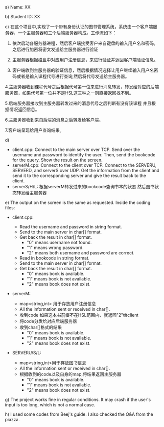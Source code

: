 a) Name: XX

b) Student ID: XX

c) 在这个项目中,实现了一个带有身份认证的图书管理系统，系统由一个客户端服务器，一个主服务器和三个后端服务器构成。工作流如下：

1. 依次启动各服务器进程，然后客户端接受客户来自键盘的输入用户名和密码，之后进行加密将密文发送给主服务器进行验证

2. 主服务器根据磁盘中对应用户注册信息，来进行验证并返回客户端验证信息。

3. 客户端收到主服务器的验证信息，然后根据情况选择让用户继续输入用户名密码或者是输入课程代号进行查询,然后将代号发送给主服务器。

4.主服务器收到课程代号之后根据代号第一位来进行消息转发，转发给对应的后端服务器，如果代号第一位并不是HSL这三种之一则直接返回找不到。

5.后端服务器接收到主服务器转发过来的消息代号之后判断有没有该课程 并且根据情况返回信息。

6.主服务器收到来自后端的消息之后转发给客户端。

7.客户端呈现给用户查询结果。


d) 
- client.cpp: Connect to the main server over TCP. Send over the username and password to identify the user. Then, send the bookcode for the query. Show the result on the screen.
- serverM.cpp: Connect to the client over TCP. Connect to the SERVERU, SERVERD, and serverS over UDP. Get the information from the client and send it to the corresponding server and give the result back to the client.
- serverS/H/L: 根据serverM转发过来的bookcode查询书本的状态 然后图书状态转发给主服务器


e) The output on the screen is the same as requested. Inside the coding files:
- client.cpp:
    - Read the username and password in string format.
    - Send to the main server in char[] format.
    - Get back the result in char[] format.
        - "0" means username not found.
        - "1" means wrong password.
        - "2" means both username and password are correct.
    - Read in bookcode in string format.
    - Send to the main server in char[] format.
    - Get back the result in char[] format.
        - "0" means book is available.
        - "1" means book is not available.
        - "2" means book does not exist.
        

- serverM:
    - map<string,int> 用于存放用户注册信息
    - All the information sent or received in char[].
    - 收到code 如果这本书前缀不在HSL范围内，就返回"2"给client
    - 将code分发给对应后端服务器
    - 收到char[]格式的结果
        - "0" means book is available.
        - "1" means book is not available.
        - "2" means book does not exist.

- SERVERU/S/L:
    - map<string,int>用于存放图书信息
    - All the information sent or received in char[].
    - 根据收到的code以及自身的map,将结果返回主服务器
        - "0" means book is available.
        - "1" means book is not available.
        - "2" means book does not exist.

g) The project works fine in regular conditions. It may crash if the user's input is too long, which is not a normal case.

h) I used some codes from Beej's guide. I also checked the Q&A from the piazza.

